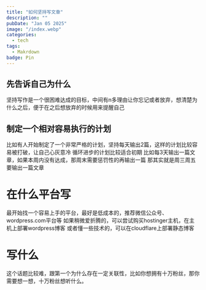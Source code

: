 ```yaml
---
title: "如何坚持写文章"
description: ""
pubDate: "Jan 05 2025"
image: "/index.webp"
categories:
  - tech
tags:
  - Makrdown
badge: Pin
---
```


## 先告诉自己为什么
坚持写作是一个很困难达成的目标，中间有n多理由让你忘记或者放弃，想清楚为什么之后，便于在之后想放弃的时候用来提醒自己
## 制定一个相对容易执行的计划
比如有人开始制定了一个非常严格的计划，坚持每天输出2篇，这样的计划比较容易被打破，让自己心灰意冷
循环进步的计划比较适合初期
比如每3天输出一篇文章，如果本周内没有达成，那周末需要惩罚性的再输出一篇
那其实就是周三周五要输出一篇文章
# 在什么平台写
最开始找一个容易上手的平台，最好是低成本的，推荐微信公众号、wordpress.com平台等
如果稍微爱折腾的，可以尝试购买hostinger主机，在主机上部署wordpress博客
或者懂一些技术的，可以在cloudflare上部署静态博客
# 写什么
这个话题比较难，跟第一个为什么存在一定关联性，比如你想拥有十万粉丝，那你需要想一想，十万粉丝想听什么。
